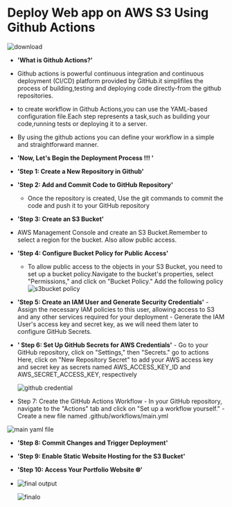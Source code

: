 # Deploy Web app on AWS S3 Using Github Actions


![download](https://github.com/Pavithra1640/Handtime-webapp-project/assets/165140491/7f4c1f03-98d6-41a5-b210-7ac85d01f975)

- **'What is Github Actions?'**
- Github actions is powerful continuous integration and continuous deployment (CI/CD) platform provided by GitHub.it simplifiles the process of building,testing and deploying code directly-from the github repositories.
- to create workflow in Github Actions,you can use the YAML-based configuration file.Each step represents a task,such as building your code,running tests or deploying it to a server.
- By using the github actions you can define your workflow in a simple and straightforward manner.
- **'Now, Let's Begin the Deployment Process !!! '**
- **'Step 1: Create a New Repository in Github'**
- **'Step 2: Add and Commit Code to GitHub Repository'**
     - Once the repository is created, Use the git commands to commit the code and push it to your GitHub repository
- **'Step 3: Create an S3 Bucket'**
 - AWS Management Console and create an S3 Bucket.Remember to select a region for the bucket. Also allow public access.
- **'Step 4: Configure Bucket Policy for Public Access'**
    - To allow public access to the objects in your S3 Bucket, you need to set up a bucket policy.Navigate to the bucket's properties, select "Permissions," and click on "Bucket Policy." Add the following policy
    ![s3bucket policy](https://github.com/Pavithra1640/Handtime-webapp-project/assets/165140491/03941175-8b9d-40b6-9aa5-5a04c1ac3df5)
 - **'Step 5: Create an IAM User and Generate Security Credentials'**
        -    Assign the necessary IAM policies to this user, allowing access to S3 and any other services 
             required for your deployment
        -   Generate the IAM User's access key and secret key, as we will need them later to configure GitHub 
            Secrets.
 - **' Step 6: Set Up GitHub Secrets for AWS Credentials'**
        - Go to your GitHub repository, click on "Settings," then "Secrets." go to actions Here, click on "New Repository Secret"  to add your AWS access key and secret key as secrets 
          named AWS_ACCESS_KEY_ID and AWS_SECRET_ACCESS_KEY, respectively
   
   ![github credential](https://github.com/Pavithra1640/Handtime-webapp-project/assets/165140491/72710edf-6d41-41f9-9b15-38bdd085605d)

- Step 7: Create the GitHub Actions Workflow
      - In your GitHub repository, navigate to the "Actions" tab and click on "Set up a workflow yourself."
       - Create a new file named .github/workflows/main.yml
  
![main yaml file](https://github.com/Pavithra1640/Handtime-webapp-project/assets/165140491/933b12c8-0dc3-479c-b4f3-707a4732f2fe) 
 
- **'Step 8: Commit Changes and Trigger Deployment'**
- **'Step 9: Enable Static Website Hosting for the S3 Bucket'**
- **'Step 10: Access Your Portfolio Website 🌐'**
- 
  ![final output](https://github.com/Pavithra1640/Handtime-webapp-project/assets/165140491/90369160-2e7e-4eef-bf3c-3d0f792324b3)

  ![finalo](https://github.com/Pavithra1640/Handtime-webapp-project/assets/165140491/e3591f7d-5c72-4706-9d7d-55b2fed54d63)

